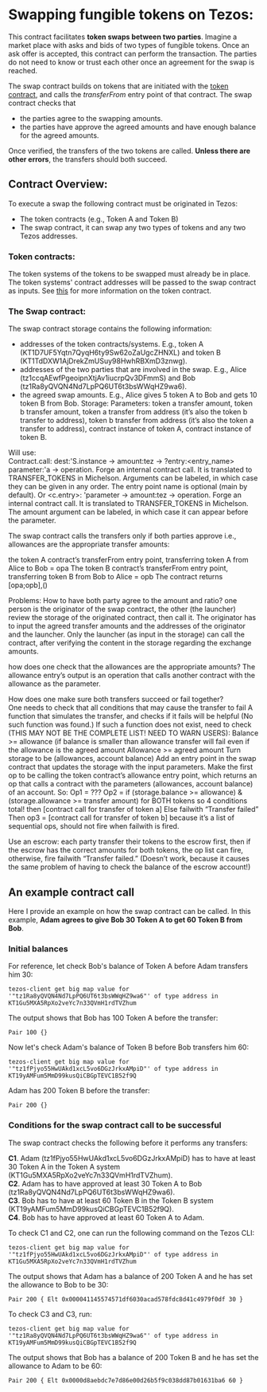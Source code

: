 # Swapping fungible tokens on Tezos:

This contract facilitates **token swaps between two parties**.  Imagine a market place with asks and bids of two types of fungible tokens.  Once an ask offer is accepted, this contract can perform the transaction.  The parties do not need to know or trust each other once an agreement for the swap is reached.

The swap contract builds on tokens that are initiated with the [token contract](https://github.com/cryptiumlabs/smarter-contracts/tree/master/liquidity/token), and calls the *transferFrom* entry point of that contract.  The swap contract checks that 

- the parties agree to the swapping amounts.
- the parties have approve the agreed amounts and have enough balance for the agreed amounts.

Once verified, the transfers of the two tokens are called.  **Unless there are other errors**, the transfers should both succeed. 

## Contract Overview:

To execute a swap the following contract must be originated in Tezos:
- The token contracts (e.g., Token A and Token B)
- The swap contract, it can swap any two types of tokens and any two Tezos addresses.

### Token contracts:

The token systems of the tokens to be swapped must already be in place.  The token systems' contract addresses will be passed to the swap contract as inputs.  See [this](https://github.com/cryptiumlabs/smarter-contracts/blob/master/liquidity/token/README.md) for more information on the token contract.

### The Swap contract:
 
The swap contract storage contains the following information:
- addresses of the token contracts/systems.  E.g., token A (KT1D7UF5Yqtn7QyqH6ty9Sw62oZaUgcZHNXL) and token B (KT1TdDXW1AjDrekZmUSuy98HwhRBXmD3znwg).
- addresses of the two parties that are involved in the swap. E.g., Alice (tz1ccqAEwfPgeoipnXtjAv1iucrpQv3DFmmS) and Bob (tz1Ra8yQVQN4Nd7LpPQ6UT6t3bsWWqHZ9wa6).
- the agreed swap amounts. E.g., Alice gives 5 token A to Bob and gets 10 token B from Bob.
Storage: 
Parameters: 
token a transfer amount, 
token b transfer amount,
token a transfer from address (it’s also the token b transfer to address), 
token b transfer from address (it’s also the token a transfer to address),
contract instance of token A, 
contract instance of token B.

Will use:  
Contract.call: dest:'S.instance -> amount:tez -> ?entry:<entry_name> parameter:'a -> operation. Forge an internal contract call. It is translated to TRANSFER_TOKENS in Michelson. Arguments can be labeled, in which case they can be given in any order. The entry point name is optional (main by default). Or
<c.entry>: 'parameter -> amount:tez -> operation. Forge an internal contract call. It is translated to TRANSFER_TOKENS in Michelson. The amount argument can be labeled, in which case it can appear before the parameter.

The swap contract calls the transfers only if both parties approve i.e., allowances are the appropriate transfer amounts:

the token A contract’s transferFrom entry point, transferring token A from Alice to Bob = opa
The token B contract’s transferFrom entry point, transferring token B from Bob to Alice = opb
The contract returns [opa;opb],()

Problems: 
How to have both party agree to the amount and ratio?  one person is the originator of the swap contract, the other (the launcher) review the storage of the originated contract, then call it.  The originator has to input the agreed transfer amounts and the addresses of the originator and the launcher.  Only the launcher (as input in the storage) can call the contract, after verifying the content in the storage regarding the exchange amounts.

how does one check that the allowances are the appropriate amounts?  The allowance entry’s output is an operation that calls another contract with the allowance as the parameter.

How does one make sure both transfers succeed or fail together?  
One needs to check that all conditions that may cause the transfer to fail
A function that simulates the transfer, and checks if it fails will be helpful (No such function was found.)
If such a function does not exist, need to check (THIS MAY NOT BE THE COMPLETE LIST!  NEED TO WARN USERS):
Balance >= allowance (if balance is smaller than allowance transfer will fail even if the allowance is the agreed amount
Allowance >= agreed amount
Turn storage to be (allowances, account balance)
Add an entry point in the swap contract that updates the storage with the input parameters.  Make the first op to be calling the token contract’s allowance entry point, which returns an op that calls a contract with the parameters (allowances, account balance) of an account.  So:
Op1 = ???
Op2 = if (storage.balance >= allowance) & (storage.allowance >= transfer amount) for BOTH tokens so 4 conditions total!
then [contract call for transfer of token a]
Else failwith “Transfer failed” 
Then op3 = [contract call for transfer of token b] because it’s a list of sequential ops, should not fire when failwith is fired.
                
Use an escrow: each party transfer their tokens to the escrow first, then if the escrow has the correct amounts for both tokens, the op list can fire, otherwise, fire failwith “Transfer failed.” (Doesn’t work, because it causes the same problem of having to check the balance of the escrow account!)

## An example contract call

Here I provide an example on how the swap contract can be called.  In this example, **Adam agrees to give Bob 30 Token A to get 60 Token B from Bob**.

### Initial balances

For reference, let check Bob's balance of Token A before Adam transfers him 30:

```tezos-client get big map value for '"tz1Ra8yQVQN4Nd7LpPQ6UT6t3bsWWqHZ9wa6"' of type address in KT1Gu5MXA5RpXo2veYc7n33QVmH1rdTVZhum```

The output shows that Bob has 100 Token A before the transfer:
~~~~
Pair 100 {}
~~~~

Now let's check Adam's balance of Token B before Bob transfers him 60:

```tezos-client get big map value for '"tz1fPjyo55HwUAkd1xcL5vo6DGzJrkxAMpiD"' of type address in KT19yAMFum5MmD99kusQiCBGpTEVC1B52f9Q```

Adam has 200 Token B before the transfer:
~~~~
Pair 200 {}
~~~~

### Conditions for the swap contract call to be successful

The swap contract checks the following before it performs any transfers:

**C1**. Adam (tz1fPjyo55HwUAkd1xcL5vo6DGzJrkxAMpiD) has to have at least 30 Token A in the Token A system (KT1Gu5MXA5RpXo2veYc7n33QVmH1rdTVZhum).  
**C2**. Adam has to have approved at least 30 Token A to Bob (tz1Ra8yQVQN4Nd7LpPQ6UT6t3bsWWqHZ9wa6).  
**C3**. Bob has to have at least 60 Token B in the Token B system (KT19yAMFum5MmD99kusQiCBGpTEVC1B52f9Q).  
**C4**. Bob has to have approved at least 60 Token A to Adam.  

To check C1 and C2, one can run the following command on the Tezos CLI:

```tezos-client get big map value for '"tz1fPjyo55HwUAkd1xcL5vo6DGzJrkxAMpiD"' of type address in KT1Gu5MXA5RpXo2veYc7n33QVmH1rdTVZhum```

The output shows that Adam has a balance of 200 Token A and he has set the allowance to Bob to be 30:

~~~~
Pair 200 { Elt 0x000041145574571df6030acad578fdc8d41c4979f0df 30 }
~~~~

To check C3 and C3, run:

```tezos-client get big map value for '"tz1Ra8yQVQN4Nd7LpPQ6UT6t3bsWWqHZ9wa6"' of type address in KT19yAMFum5MmD99kusQiCBGpTEVC1B52f9Q```

The output shows that Bob has a balance of 200 Token B and he has set the allowance to Adam to be 60:
~~~~
Pair 200 { Elt 0x0000d8aebdc7e7d86e00d26b5f9c038dd87b01631ba6 60 }
~~~~



